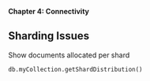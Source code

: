 **Chapter 4: Connectivity**

## Sharding Issues

Show documents allocated per shard
```
db.myCollection.getShardDistribution()
```
